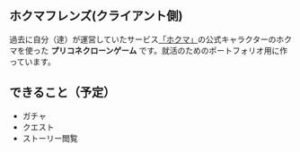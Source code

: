 ## ホクマフレンズ(クライアント側)
過去に自分（達）が運営していたサービス[「ホクマ」](https://github.com/tetsufe/hokuma/)の公式キャラクターのホクマを使った **プリコネクローンゲーム** です。就活のためのポートフォリオ用に作っています。

## できること（予定）
- ガチャ
- クエスト
- ストーリー閲覧

